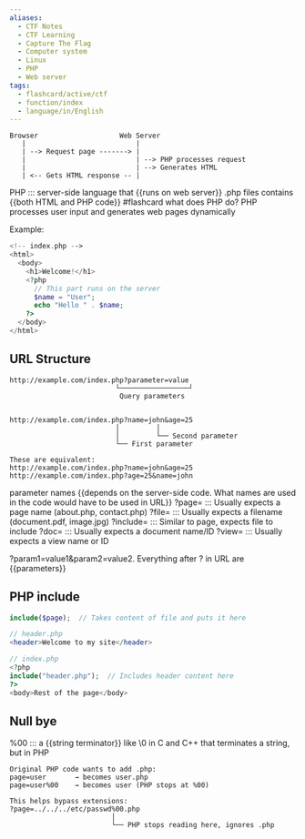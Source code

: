 ```yaml
---
aliases:
  - CTF Notes
  - CTF Learning
  - Capture The Flag
  - Computer system
  - Linux
  - PHP
  - Web server
tags:
  - flashcard/active/ctf
  - function/index
  - language/in/English
---
```


```
Browser                    Web Server
   |                           |
   | --> Request page -------> |
   |                           | --> PHP processes request
   |                           | --> Generates HTML
   | <-- Gets HTML response -- |
```

PHP ::: server-side language that {{runs on web server}}
.php files contains {{both HTML and PHP code}}
#flashcard what does PHP do?
PHP processes user input and generates web pages dynamically

Example:

```php 
<!-- index.php -->
<html>
  <body>
    <h1>Welcome!</h1>
    <?php
      // This part runs on the server
      $name = "User";
      echo "Hello " . $name;
    ?>
  </body>
</html>
```

## URL Structure
```
http://example.com/index.php?parameter=value
                          └─────────────────┘
                           Query parameters


http://example.com/index.php?name=john&age=25
                          │         │
                          │         └── Second parameter
                          └── First parameter

These are equivalent:
http://example.com/index.php?name=john&age=25
http://example.com/index.php?age=25&name=john
```
parameter names {{depends on the server-side code. What names are used in the code would have to be used in URL}}
?page=     :::  Usually expects a page name (about.php, contact.php)
?file=     :::  Usually expects a filename (document.pdf, image.jpg)
?include=  :::  Similar to page, expects file to include
?doc=      :::  Usually expects a document name/ID
?view=     :::  Usually expects a view name or ID


?param1=value1&param2=value2. Everything after ? in URL are {{parameters}}

## PHP include

```php
include($page);  // Takes content of file and puts it here

// header.php
<header>Welcome to my site</header>

// index.php
<?php
include("header.php");  // Includes header content here
?>
<body>Rest of the page</body>
```

## Null bye 
%00 ::: a {{string terminator}} like \0 in C and C++ that terminates a string, but in PHP 


```
Original PHP code wants to add .php:
page=user       → becomes user.php
page=user%00    → becomes user (PHP stops at %00)

This helps bypass extensions:
?page=../../../etc/passwd%00.php
                         │
                         └── PHP stops reading here, ignores .php
```                         

